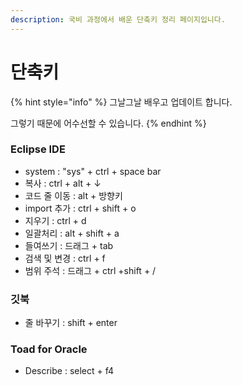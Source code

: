 ```yaml
---
description: 국비 과정에서 배운 단축키 정리 페이지입니다.
---
```


# 단축키

{% hint style="info" %}
그날그날 배우고 업데이트 합니다.

그렇기 때문에 어수선할 수 있습니다.
{% endhint %}

### Eclipse IDE

* system          : "sys" + ctrl + space bar
* 복사               : ctrl + alt + ↓
* 코드 줄 이동 : alt + 방향키
* import 추가  : ctrl + shift + o
* 지우기           : ctrl + d
* 일괄처리       : alt + shift + a
* 들여쓰기       : 드래그 + tab
* 검색 및 변경 : ctrl + f
* 범위 주석      : 드래그 + ctrl +shift + /

### 깃북

* 줄 바꾸기 : shift + enter

### Toad for Oracle

* Describe : select + f4

